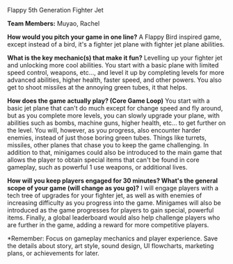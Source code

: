 Flappy 5th Generation Fighter Jet

**Team Members:** Muyao, Rachel

**How would you pitch your game in one line?** A Flappy Bird inspired game, except instead of a bird, it's a fighter jet plane with fighter jet plane abilities.

**What is the key mechanic(s) that make it fun?** Levelling up your fighter jet and unlocking more cool abilities. You start with a basic plane with limited speed control, weapons, etc..., and level it up by completing levels for more advanced abilities, higher health, faster speed, and other powers. You also get to shoot missiles at the annoying green tubes, it that helps.

**How does the game actually play? (Core Game Loop)** You start with a basic jet plane that can't do much except for change speed and fly around, but as you complete more levels, you can slowly upgrade your plane, with abilities such as bombs, machine guns, higher health, etc... to get further on the level. You will, however, as you progress, also encounter harder enemies, instead of just those boring green tubes. Things like turrets, missiles, other planes that chase you to keep the game challenging. In addition to that, minigames could also be introduced to the main game that allows the player to obtain special items that can't be found in core gameplay, such as powerful 1 use weapons, or additional lives.

**How will you keep players engaged for 30 minutes? What's the general scope of your game (will change as you go)?** I will engage players with a tech tree of upgrades for your fighter jet, as well as with enemies of increasing difficulty as you progress into the game. Minigames will also be introduced as the game progresses for players to gain special, powerful items. Finally, a global leaderboard would also help challenge players who are further in the game, adding a reward for more competitive players.

*Remember: Focus on gameplay mechanics and player experience. Save the details about story, art style, sound design, UI flowcharts, marketing plans, or achievements for later.
